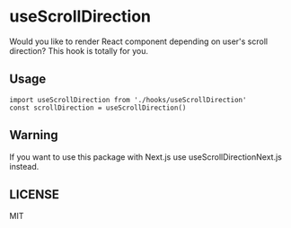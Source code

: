 

# useScrollDirection
Would you like to render React component depending on user's scroll direction?
This hook is totally for you.

## Usage

    import useScrollDirection from './hooks/useScrollDirection'
    const scrollDirection = useScrollDirection()
## Warning
If you want to use this package with Next.js use useScrollDirectionNext.js instead.

## LICENSE
MIT